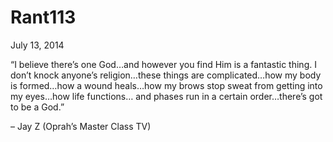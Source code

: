 # Rant113


July 13, 2014

“I believe there’s one God…and however you find Him is a fantastic thing. I don’t knock anyone’s religion…these things are complicated…how my body is formed…how a wound heals…how my brows stop sweat from getting into my eyes…how life functions… and phases run in a certain order…there’s got to be a God.” 

– Jay Z (Oprah’s Master Class TV)